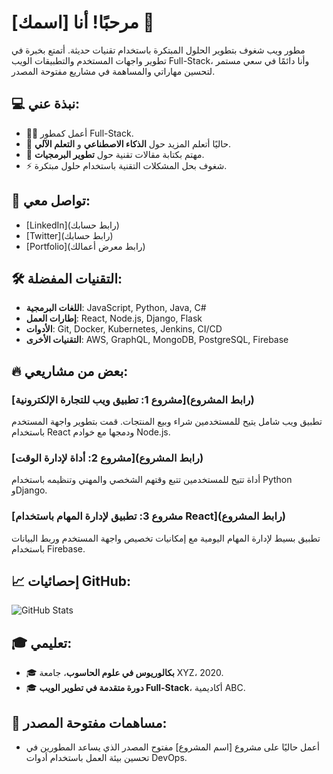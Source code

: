 # مرحبًا! أنا [اسمك] 👋
مطور ويب شغوف بتطوير الحلول المبتكرة باستخدام تقنيات حديثة. أتمتع بخبرة في تطوير واجهات المستخدم والتطبيقات الويب Full-Stack، وأنا دائمًا في سعي مستمر لتحسين مهاراتي والمساهمة في مشاريع مفتوحة المصدر.

## 💻 نبذة عني:
- 👨‍💻 أعمل كمطور Full-Stack.
- 🌱 حاليًا أتعلم المزيد حول **الذكاء الاصطناعي** و **التعلم الآلي**.
- 📝 مهتم بكتابة مقالات تقنية حول **تطوير البرمجيات**.
- ⚡ شغوف بحل المشكلات التقنية باستخدام حلول مبتكرة.

## 🔗 تواصل معي:
- [LinkedIn](رابط حسابك)
- [Twitter](رابط حسابك)
- [Portfolio](رابط معرض أعمالك)

## 🛠️ التقنيات المفضلة:
- **اللغات البرمجية**: JavaScript, Python, Java, C#
- **إطارات العمل**: React, Node.js, Django, Flask
- **الأدوات**: Git, Docker, Kubernetes, Jenkins, CI/CD
- **التقنيات الأخرى**: AWS, GraphQL, MongoDB, PostgreSQL, Firebase

## 🔥 بعض من مشاريعي:
### [مشروع 1: تطبيق ويب للتجارة الإلكترونية](رابط المشروع)
تطبيق ويب شامل يتيح للمستخدمين شراء وبيع المنتجات. قمت بتطوير واجهة المستخدم باستخدام React ودمجها مع خوادم Node.js.

### [مشروع 2: أداة لإدارة الوقت](رابط المشروع)
أداة تتيح للمستخدمين تتبع وقتهم الشخصي والمهني وتنظيمه باستخدام Python وDjango.

### [مشروع 3: تطبيق لإدارة المهام باستخدام React](رابط المشروع)
تطبيق بسيط لإدارة المهام اليومية مع إمكانيات تخصيص واجهة المستخدم وربط البيانات باستخدام Firebase.

## 📈 إحصائيات GitHub:
![GitHub Stats](https://github-readme-stats.vercel.app/api?username=اسمك&show_icons=true&hide_title=true)

## 🎓 تعليمي:
- 🎓 **بكالوريوس في علوم الحاسوب**، جامعة XYZ، 2020.
- 🎓 **دورة متقدمة في تطوير الويب Full-Stack**، أكاديمية ABC.

## 👾 مساهمات مفتوحة المصدر:
- أعمل حاليًا على مشروع [اسم المشروع] مفتوح المصدر الذي يساعد المطورين في تحسين بيئة العمل باستخدام أدوات DevOps.
